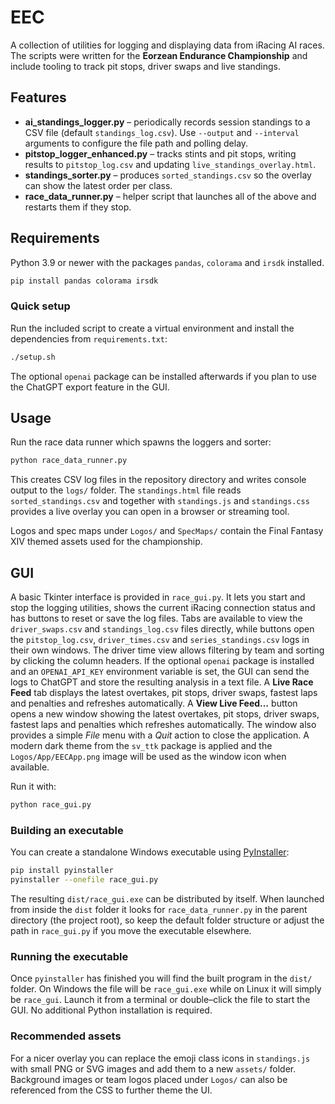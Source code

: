 # EEC

A collection of utilities for logging and displaying data from iRacing AI races. The scripts were written for the **Eorzean Endurance Championship** and include tooling to track pit stops, driver swaps and live standings.

## Features

- **ai_standings_logger.py** – periodically records session standings to
  a CSV file (default `standings_log.csv`).  Use `--output` and `--interval`
  arguments to configure the file path and polling delay.
- **pitstop_logger_enhanced.py** – tracks stints and pit stops, writing results to `pitstop_log.csv` and updating `live_standings_overlay.html`.
- **standings_sorter.py** – produces `sorted_standings.csv` so the overlay can show the latest order per class.
- **race_data_runner.py** – helper script that launches all of the above and restarts them if they stop.

## Requirements

Python 3.9 or newer with the packages `pandas`, `colorama` and `irsdk` installed.


```bash
pip install pandas colorama irsdk
```

### Quick setup

Run the included script to create a virtual environment and install the
dependencies from `requirements.txt`:

```bash
./setup.sh
```

The optional `openai` package can be installed afterwards if you plan to
use the ChatGPT export feature in the GUI.

## Usage

Run the race data runner which spawns the loggers and sorter:

```bash
python race_data_runner.py
```

This creates CSV log files in the repository directory and writes console output to the `logs/` folder. The `standings.html` file reads `sorted_standings.csv` and together with `standings.js` and `standings.css` provides a live overlay you can open in a browser or streaming tool.

Logos and spec maps under `Logos/` and `SpecMaps/` contain the Final Fantasy XIV themed assets used for the championship.

## GUI
A basic Tkinter interface is provided in `race_gui.py`.  It lets you start and stop the logging utilities, shows the current iRacing connection status and has buttons to reset or save the log files.  Tabs are available to view the `driver_swaps.csv` and `standings_log.csv` files directly, while buttons open the `pitstop_log.csv`, `driver_times.csv` and `series_standings.csv` logs in their own windows.  The driver time view allows filtering by team and sorting by clicking the column headers.  If the optional `openai` package is installed and an `OPENAI_API_KEY` environment variable is set, the GUI can send the logs to ChatGPT and store the resulting analysis in a text file.  A **Live Race Feed** tab displays the latest overtakes, pit stops, driver swaps, fastest laps and penalties and refreshes automatically. A **View Live Feed…** button opens a new window showing the latest overtakes, pit stops, driver swaps, fastest laps and penalties which refreshes automatically.
The window also provides a simple *File* menu with a *Quit* action to close the application. A modern dark theme from the `sv_ttk` package is applied and the `Logos/App/EECApp.png` image will be used as the window icon when available.

Run it with:

```bash
python race_gui.py
```

### Building an executable

You can create a standalone Windows executable using [PyInstaller](https://pyinstaller.org/):

```bash
pip install pyinstaller
pyinstaller --onefile race_gui.py
```

The resulting `dist/race_gui.exe` can be distributed by itself.  When launched from
inside the `dist` folder it looks for `race_data_runner.py` in the parent directory
(the project root), so keep the default folder structure or adjust the path in
`race_gui.py` if you move the executable elsewhere.

### Running the executable

Once `pyinstaller` has finished you will find the built program in the `dist/` folder.
On Windows the file will be `race_gui.exe` while on Linux it will simply be `race_gui`.
Launch it from a terminal or double–click the file to start the GUI.  No additional
Python installation is required.

### Recommended assets

For a nicer overlay you can replace the emoji class icons in `standings.js` with small PNG or SVG images and add them to a new `assets/` folder.  Background images or team logos placed under `Logos/` can also be referenced from the CSS to further theme the UI.
